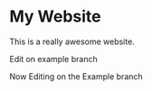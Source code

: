 # My Website

This is a really awesome website.

Edit on example branch

Now Editing on the Example branch
